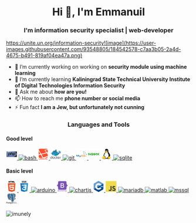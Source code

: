 <h1 align="center">Hi 👋, I'm Emmanuil</h1>
<h3 align="center">I'm information security specialist | web-developer</h3>

https://unite.un.org/information-security![image](https://user-images.githubusercontent.com/93548805/184542578-c7aa3b05-2a4d-4675-b491-819af04ea47a.png)

- 🔭 I’m currently working on working on **security module using machine learning** 
- 🌱 I’m currently learning **Kaliningrad State Technical University Institute of Digital Technologies Information Security** 
- 💬 Ask me about **how are you!** 
- 📫 How to reach me **phone number or social media** 
- ⚡ Fun fact **I am a Jew, but unfortunately not cunning**


<h3 align="center">Languages and Tools</h3>
<p align="left">
    <h4>Good level</h4>
    <a href="https://www.php.net" target="_blank" rel="noreferrer">
        <img
          src="https://raw.githubusercontent.com/devicons/devicon/master/icons/php/php-original.svg"
          alt="php"
          width="30"
          height="30"
        />
      </a>
    <a href="https://www.gnu.org/software/bash/" target="_blank" rel="noreferrer">
        <img
          src="https://www.vectorlogo.zone/logos/gnu_bash/gnu_bash-icon.svg"
          alt="bash"
          width="30"
          height="30"
        />
      </a>
      <a href="https://laravel.com/" target="_blank" rel="noreferrer">
        <img
          src="https://raw.githubusercontent.com/devicons/devicon/master/icons/laravel/laravel-plain-wordmark.svg"
          alt="laravel"
          width="30"
          height="30"
        />
      </a>
      <a href="https://www.docker.com/" target="_blank" rel="noreferrer">
        <img
          src="https://raw.githubusercontent.com/devicons/devicon/master/icons/docker/docker-original-wordmark.svg"
          alt="docker"
          width="30"
          height="30"
        />
      </a>
      <a href="https://git-scm.com/" target="_blank" rel="noreferrer">
        <img
          src="https://www.vectorlogo.zone/logos/git-scm/git-scm-icon.svg"
          alt="git"
          width="30"
          height="30"
        />
      </a>
      <a href="https://www.mysql.com/" target="_blank" rel="noreferrer">
        <img
          src="https://raw.githubusercontent.com/devicons/devicon/master/icons/mysql/mysql-original-wordmark.svg"
          alt="mysql"
          width="30"
          height="30"
        />
      </a>
      <a href="https://www.nginx.com" target="_blank" rel="noreferrer">
        <img
          src="https://raw.githubusercontent.com/devicons/devicon/master/icons/nginx/nginx-original.svg"
          alt="nginx"
          width="30"
          height="30"
        />
      </a>
      <a href="https://www.linux.org/" target="_blank" rel="noreferrer">
        <img
          src="https://raw.githubusercontent.com/devicons/devicon/master/icons/linux/linux-original.svg"
          alt="linux"
          width="30"
          height="30"
        />
      </a>
      <a href="https://www.sqlite.org/" target="_blank" rel="noreferrer">
        <img
          src="https://www.vectorlogo.zone/logos/sqlite/sqlite-icon.svg"
          alt="sqlite"
          width="30"
          height="30"
        />
      </a>
      <h4>Basic level</h4>
      <a href="https://www.w3.org/html/" target="_blank" rel="noreferrer">
        <img
          src="https://raw.githubusercontent.com/devicons/devicon/master/icons/html5/html5-original-wordmark.svg"
          alt="html5"
          width="30"
          height="30"
        />
      </a>
      <a href="https://www.w3schools.com/css/" target="_blank" rel="noreferrer">
        <img
          src="https://raw.githubusercontent.com/devicons/devicon/master/icons/css3/css3-original-wordmark.svg"
          alt="css3"
          width="30"
          height="30"
        />
      </a>
      <a href="https://www.arduino.cc/" target="_blank" rel="noreferrer">
        <img
          src="https://cdn.worldvectorlogo.com/logos/arduino-1.svg"
          alt="arduino"
          width="30"
          height="30"
        />
      </a>
      <a href="https://getbootstrap.com" target="_blank" rel="noreferrer">
        <img
          src="https://raw.githubusercontent.com/devicons/devicon/master/icons/bootstrap/bootstrap-plain-wordmark.svg"
          alt="bootstrap"
          width="30"
          height="30"
        />
      </a>
      <a href="https://www.chartjs.org" target="_blank" rel="noreferrer">
        <img
          src="https://www.chartjs.org/media/logo-title.svg"
          alt="chartjs"
          width="30"
          height="30"
        />
      </a>
      <a href="https://www.w3schools.com/cpp/" target="_blank" rel="noreferrer">
        <img
          src="https://raw.githubusercontent.com/devicons/devicon/master/icons/cplusplus/cplusplus-original.svg"
          alt="cplusplus"
          width="30"
          height="30"
        />
      </a>
      <a href="https://developer.mozilla.org/en-US/docs/Web/JavaScript" target="_blank" rel="noreferrer">
        <img
          src="https://raw.githubusercontent.com/devicons/devicon/master/icons/javascript/javascript-original.svg"
          alt="javascript"
          width="30"
          height="30"/>
      </a>
      <a href="https://mariadb.org/" target="_blank" rel="noreferrer">
        <img
          src="https://www.vectorlogo.zone/logos/mariadb/mariadb-icon.svg"
          alt="mariadb"
          width="30"
          height="30"
        />
      </a>
      <a href="https://www.mathworks.com/" target="_blank" rel="noreferrer">
        <img
          src="https://upload.wikimedia.org/wikipedia/commons/2/21/Matlab_Logo.png"
          alt="matlab"
          width="30"
          height="30"
        />
      </a>
      <a href="https://www.microsoft.com/en-us/sql-server" target="_blank" rel="noreferrer">
        <img
          src="https://www.svgrepo.com/show/303229/microsoft-sql-server-logo.svg"
          alt="mssql"
          width="30"
          height="30"
        />
      </a>
      <a href="https://www.postgresql.org" target="_blank" rel="noreferrer">
        <img
          src="https://raw.githubusercontent.com/devicons/devicon/master/icons/postgresql/postgresql-original-wordmark.svg"
          alt="postgresql"
          width="30"
          height="30"
        />
      </a>
</p>

<p> <img align="center" src="https://github-readme-stats.vercel.app/api/top-langs?username=imunely&show_icons=true&locale=en&layout=compact" alt="imunely"/>
</p>
